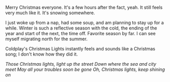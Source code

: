 Merry Christmas everyone. It's a few hours after the fact, yeah. It still feels very much like it. It's snowing somewhere.

I just woke up from a nap, had some soup, and am planning to stay up for a while. Winter is such a reflective season with the cold, the ending of the year and start of the next, the time off. Favorite season by far. I can see myself migrating north for the summer.

Coldplay's Christmas Lights instantly feels and sounds like a Christmas song; I don't know how they did it.

<i>Those Christmas lights, light up the street
Down where the sea and city meet
May all your troubles soon be gone
Oh, Christmas lights, keep shining on</i>
